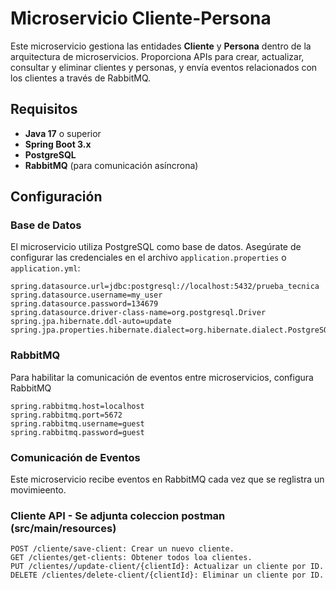 # Microservicio Cliente-Persona

Este microservicio gestiona las entidades **Cliente** y **Persona** dentro de la arquitectura de microservicios. Proporciona APIs para crear, actualizar, consultar y eliminar clientes y personas, y envía eventos relacionados con los clientes a través de RabbitMQ.

## Requisitos

- **Java 17** o superior
- **Spring Boot 3.x**
- **PostgreSQL**
- **RabbitMQ** (para comunicación asíncrona)

## Configuración

### Base de Datos

El microservicio utiliza PostgreSQL como base de datos. Asegúrate de configurar las credenciales en el archivo `application.properties` o `application.yml`:

```properties
spring.datasource.url=jdbc:postgresql://localhost:5432/prueba_tecnica
spring.datasource.username=my_user
spring.datasource.password=134679
spring.datasource.driver-class-name=org.postgresql.Driver
spring.jpa.hibernate.ddl-auto=update
spring.jpa.properties.hibernate.dialect=org.hibernate.dialect.PostgreSQLDialect
```
### RabbitMQ
Para habilitar la comunicación de eventos entre microservicios, configura RabbitMQ
```properties
spring.rabbitmq.host=localhost
spring.rabbitmq.port=5672
spring.rabbitmq.username=guest
spring.rabbitmq.password=guest
```
### Comunicación de Eventos
Este microservicio recibe eventos en RabbitMQ cada vez que se reglistra un movimieento.

### Cliente API - Se adjunta coleccion postman (src/main/resources)
```properties
POST /cliente/save-client: Crear un nuevo cliente.
GET /clientes/get-clients: Obtener todos loa clientes.
PUT /clientes//update-client/{clientId}: Actualizar un cliente por ID.
DELETE /clientes/delete-client/{clientId}: Eliminar un cliente por ID.
```

